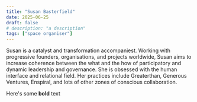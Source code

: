 ```yaml
---
title: "Susan Basterfield"
date: 2025-06-25
draft: false
# description: "a description"
tags: ["space organiser"]
---
```


Susan is a catalyst and transformation accompaniest. Working with progressive founders, organisations, and projects worldwide, Susan aims to increase coherence between the what and the how of participatory and dynamic leadership and governance. She is obsessed with the human interface and relational field. Her practices include Greaterthan, Generous Ventures, Enspiral, and lots of other zones of conscious collaboration.


Here's some **bold** text
